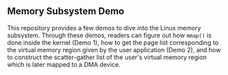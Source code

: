 ## Memory Subsystem Demo

This repository provides a few demos to dive into the Linux memory subsystem. Through these demos, readers can figure out how `mmap()` is done inside the kernel (Demo 1), how to get the page list corresponding to the virtual memory region given by the user application (Demo 2), and how to construct the scatter-gather list of the user's virtual memory region which is later mapped to a DMA device. 
